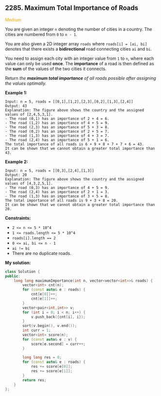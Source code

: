 ## 2285. Maximum Total Importance of Roads
<span style="color:orange">Medium</span>

You are given an integer `n` denoting the number of cities in a country. The cities are numbered from `0` to `n - 1`.

You are also given a 2D integer array `roads` where `roads[i] = [ai, bi]` denotes that there exists a **bidirectional** road connecting cities `ai` and `bi`.

You need to assign each city with an integer value from `1` to `n`, where each value can only be used **once**. The **importance** of a road is then defined as the **sum** of the values of the two cities it connects.

Return *the **maximum total importance** of all roads possible after assigning the values optimally.*


**Example 1:**
```
Input: n = 5, roads = [[0,1],[1,2],[2,3],[0,2],[1,3],[2,4]]
Output: 43
Explanation: The figure above shows the country and the assigned values of [2,4,5,3,1].
- The road (0,1) has an importance of 2 + 4 = 6.
- The road (1,2) has an importance of 4 + 5 = 9.
- The road (2,3) has an importance of 5 + 3 = 8.
- The road (0,2) has an importance of 2 + 5 = 7.
- The road (1,3) has an importance of 4 + 3 = 7.
- The road (2,4) has an importance of 5 + 1 = 6.
The total importance of all roads is 6 + 9 + 8 + 7 + 7 + 6 = 43.
It can be shown that we cannot obtain a greater total importance than 43.
```
**Example 2:**
```
Input: n = 5, roads = [[0,3],[2,4],[1,3]]
Output: 20
Explanation: The figure above shows the country and the assigned values of [4,3,2,5,1].
- The road (0,3) has an importance of 4 + 5 = 9.
- The road (2,4) has an importance of 2 + 1 = 3.
- The road (1,3) has an importance of 3 + 5 = 8.
The total importance of all roads is 9 + 3 + 8 = 20.
It can be shown that we cannot obtain a greater total importance than 20.
```
 

**Constraints:**

+ `2 <= n <= 5 * 10^4`
+ `1 <= roads.length <= 5 * 10^4`
+ `roads[i].length == 2`
+ `0 <= ai, bi <= n - 1`
+ `ai != bi`
+ There are no duplicate roads.

**My solution:**
```cpp
class Solution {
public:
    long long maximumImportance(int n, vector<vector<int>>& roads) {
        vector<int> cnt(n);
        for (const auto& e : roads) {
            cnt[e[0]]++;
            cnt[e[1]]++;
        }
        vector<pair<int,int>> v;
        for (int i = 0; i < n; i++) {
            v.push_back({cnt[i], i});
        }
        sort(v.begin(), v.end());
        int curr = 1;
        vector<int> score(n);
        for (const auto& e : v) {
            score[e.second] = curr++;
        }
        
        long long res = 0;
        for (const auto& e : roads) {
            res += score[e[0]];
            res += score[e[1]];
        }
        return res;
    }
};
```